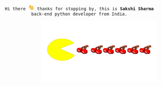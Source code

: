 
<p align="center">
  <samp>
    Hi there <img src="Hi.gif" width="20px"> thanks for stopping by, this is <b>Sakshi Sharma</b> back-end python developer from India.
  </samp>
</p>

<img align="right" width="375" alt="GIF" src="pacman.gif" height="200" width="300" />

<!--
**ThisIsSakshi/ThisisSakshi** is a ✨ _special_ ✨ repository because its `README.md` (this file) appears on your GitHub profile.

Here are some ideas to get you started:

- 🔭 I’m currently working on ...
- 🌱 I’m currently learning ...
- 👯 I’m looking to collaborate on ...
- 🤔 I’m looking for help with ...
- 💬 Ask me about ...
- 📫 How to reach me: ...
- 😄 Pronouns: ...
- ⚡ Fun fact: ...
-->
